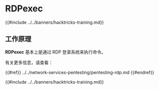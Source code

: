 # RDPexec

{{#include ../../banners/hacktricks-training.md}}

## 工作原理

**RDPexec** 基本上是通过 RDP 登录系统来执行命令。

有关更多信息，请查看：

{{#ref}}
../../network-services-pentesting/pentesting-rdp.md
{{#endref}}

{{#include ../../banners/hacktricks-training.md}}
